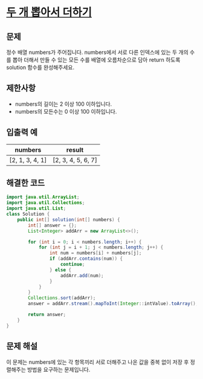 # [두 개 뽑아서 더하기](https://school.programmers.co.kr/learn/courses/30/lessons/68644)

## 문제
정수 배열 numbers가 주어집니다. numbers에서 서로 다른 인덱스에 있는 두 개의 수를 뽑아 더해서 만들 수 있는 모든 수를 배열에 오름차순으로 담아 return 하도록 solution 함수를 완성해주세요.

## 제한사항

- numbers의 길이는 2 이상 100 이하입니다.
- numbers의 모든수는 0 이상 100 이하입니다.

## 입출력 예

| numbers | result |
| ------- | ------ |
| [2, 1, 3, 4, 1] | [2, 3, 4, 5, 6, 7] |

## 해결한 코드

```Java
import java.util.ArrayList;
import java.util.Collections;
import java.util.List;
class Solution {
    public int[] solution(int[] numbers) {
        int[] answer = {};
        List<Integer> addArr = new ArrayList<>();

        for (int i = 0; i < numbers.length; i++) {
            for (int j = i + 1; j < numbers.length; j++) {
                int num = numbers[i] + numbers[j];
                if (addArr.contains(num)) {
                    continue;
                } else {
                    addArr.add(num);
                }
            }
        }
        Collections.sort(addArr);
        answer = addArr.stream().mapToInt(Integer::intValue).toArray();

        return answer;
    }
}
```

## 문제 해설

이 문제는 numbers에 있는 각 항목끼리 서로 더해주고 나온 값을 중복 없이 저장 후 정렬해주는 방법을 요구하는 문제입니다.

